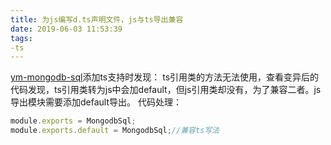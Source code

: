 ```yaml
---
title: 为js编写d.ts声明文件，js与ts导出兼容
date: 2019-06-03 11:53:39
tags: 
-ts
---
```


[ym-mongodb-sql](https://github.com/fanyingmao/ym-mongodb-sql)添加ts支持时发现：
ts引用类的方法无法使用，查看变异后的代码发现，ts引用类转为js中会加default，但js引用类却没有，为了兼容二者。js导出模块需要添加default导出。
代码处理：

```js
module.exports = MongodbSql;
module.exports.default = MongodbSql;//兼容ts写法
```